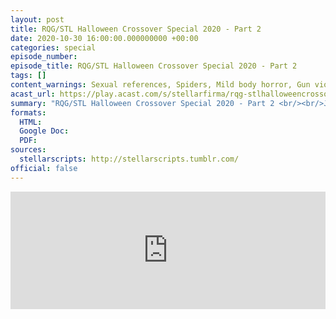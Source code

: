 ```yaml
---
layout: post
title: RQG/STL Halloween Crossover Special 2020 - Part 2
date: 2020-10-30 16:00:00.000000000 +00:00
categories: special
episode_number:
episode_title: RQG/STL Halloween Crossover Special 2020 - Part 2
tags: []
content_warnings: Sexual references, Spiders, Mild body horror, Gun violence (inc SFX), Blood / Gore
acast_url: https://play.acast.com/s/stellarfirma/rqg-stlhalloweencrossoverspecial2020-part2
summary: "RQG/STL Halloween Crossover Special 2020 - Part 2 <br/><br/>Join Helen, Ben, Lydia, Tim and Imogen as they explore a haunted space station in Grant Howitt's Beautiful Space Pirates. <br/><br/>This week Erogenous shoots a ceiling robot, the Countess finds a window, Bathin conquers a strange pyramid, and Spinglewald strikes a pose."
formats:
  HTML: 
  Google Doc: 
  PDF: 
sources:
  stellarscripts: http://stellarscripts.tumblr.com/
official: false
---
```


<iframe title="Embed Player" width="100%" height="188px" src="https://embed.acast.com/stellarfirma/rqg-stlhalloweencrossoverspecial2020-part2" scrolling="no" frameBorder="0" style="border:none;overflow:hidden;"></iframe>
